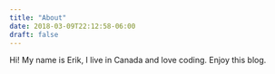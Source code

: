 ```yaml
---
title: "About"
date: 2018-03-09T22:12:58-06:00
draft: false
---
```


Hi! My name is Erik, I live in Canada and love coding. Enjoy this blog.
